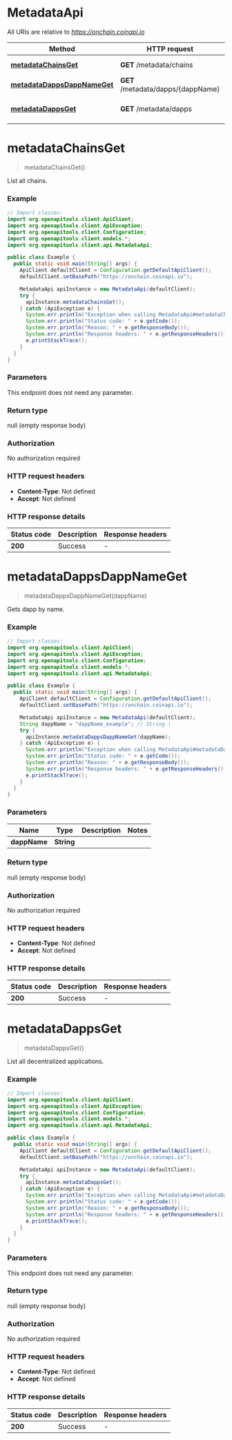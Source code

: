 # MetadataApi

All URIs are relative to *https://onchain.coinapi.io*

| Method | HTTP request | Description |
|------------- | ------------- | -------------|
| [**metadataChainsGet**](MetadataApi.md#metadataChainsGet) | **GET** /metadata/chains | List all chains. |
| [**metadataDappsDappNameGet**](MetadataApi.md#metadataDappsDappNameGet) | **GET** /metadata/dapps/{dappName} | Gets dapp by name. |
| [**metadataDappsGet**](MetadataApi.md#metadataDappsGet) | **GET** /metadata/dapps | List all decentralized applications. |


<a name="metadataChainsGet"></a>
# **metadataChainsGet**
> metadataChainsGet()

List all chains.

### Example
```java
// Import classes:
import org.openapitools.client.ApiClient;
import org.openapitools.client.ApiException;
import org.openapitools.client.Configuration;
import org.openapitools.client.models.*;
import org.openapitools.client.api.MetadataApi;

public class Example {
  public static void main(String[] args) {
    ApiClient defaultClient = Configuration.getDefaultApiClient();
    defaultClient.setBasePath("https://onchain.coinapi.io");

    MetadataApi apiInstance = new MetadataApi(defaultClient);
    try {
      apiInstance.metadataChainsGet();
    } catch (ApiException e) {
      System.err.println("Exception when calling MetadataApi#metadataChainsGet");
      System.err.println("Status code: " + e.getCode());
      System.err.println("Reason: " + e.getResponseBody());
      System.err.println("Response headers: " + e.getResponseHeaders());
      e.printStackTrace();
    }
  }
}
```

### Parameters
This endpoint does not need any parameter.

### Return type

null (empty response body)

### Authorization

No authorization required

### HTTP request headers

 - **Content-Type**: Not defined
 - **Accept**: Not defined

### HTTP response details
| Status code | Description | Response headers |
|-------------|-------------|------------------|
| **200** | Success |  -  |

<a name="metadataDappsDappNameGet"></a>
# **metadataDappsDappNameGet**
> metadataDappsDappNameGet(dappName)

Gets dapp by name.

### Example
```java
// Import classes:
import org.openapitools.client.ApiClient;
import org.openapitools.client.ApiException;
import org.openapitools.client.Configuration;
import org.openapitools.client.models.*;
import org.openapitools.client.api.MetadataApi;

public class Example {
  public static void main(String[] args) {
    ApiClient defaultClient = Configuration.getDefaultApiClient();
    defaultClient.setBasePath("https://onchain.coinapi.io");

    MetadataApi apiInstance = new MetadataApi(defaultClient);
    String dappName = "dappName_example"; // String | 
    try {
      apiInstance.metadataDappsDappNameGet(dappName);
    } catch (ApiException e) {
      System.err.println("Exception when calling MetadataApi#metadataDappsDappNameGet");
      System.err.println("Status code: " + e.getCode());
      System.err.println("Reason: " + e.getResponseBody());
      System.err.println("Response headers: " + e.getResponseHeaders());
      e.printStackTrace();
    }
  }
}
```

### Parameters

| Name | Type | Description  | Notes |
|------------- | ------------- | ------------- | -------------|
| **dappName** | **String**|  | |

### Return type

null (empty response body)

### Authorization

No authorization required

### HTTP request headers

 - **Content-Type**: Not defined
 - **Accept**: Not defined

### HTTP response details
| Status code | Description | Response headers |
|-------------|-------------|------------------|
| **200** | Success |  -  |

<a name="metadataDappsGet"></a>
# **metadataDappsGet**
> metadataDappsGet()

List all decentralized applications.

### Example
```java
// Import classes:
import org.openapitools.client.ApiClient;
import org.openapitools.client.ApiException;
import org.openapitools.client.Configuration;
import org.openapitools.client.models.*;
import org.openapitools.client.api.MetadataApi;

public class Example {
  public static void main(String[] args) {
    ApiClient defaultClient = Configuration.getDefaultApiClient();
    defaultClient.setBasePath("https://onchain.coinapi.io");

    MetadataApi apiInstance = new MetadataApi(defaultClient);
    try {
      apiInstance.metadataDappsGet();
    } catch (ApiException e) {
      System.err.println("Exception when calling MetadataApi#metadataDappsGet");
      System.err.println("Status code: " + e.getCode());
      System.err.println("Reason: " + e.getResponseBody());
      System.err.println("Response headers: " + e.getResponseHeaders());
      e.printStackTrace();
    }
  }
}
```

### Parameters
This endpoint does not need any parameter.

### Return type

null (empty response body)

### Authorization

No authorization required

### HTTP request headers

 - **Content-Type**: Not defined
 - **Accept**: Not defined

### HTTP response details
| Status code | Description | Response headers |
|-------------|-------------|------------------|
| **200** | Success |  -  |

